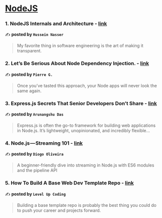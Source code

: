 
<h1><a href=https://medium.com/tag/nodejs/recommended target="_blank" rel="noopener noreferrer">NodeJS</a></h1>
<h3>1. NodeJS Internals and Architecture - <a href="https://medium.com/@hnasr/nodejs-internals-and-architecture-0c3488c3fc49" target="_blank" rel="noopener noreferrer">link</a></h3>

✍️ **posted by `Hussein Nasser`**

<blockquote>My favorite thing in software engineering is the art of making it transparent.</blockquote>

<h3>2. Let’s Be Serious About Node Dependency Injection. - <a href="https://medium.com/@pja-gendre/lets-be-serious-about-node-dependency-injection-73bcf9ac394c" target="_blank" rel="noopener noreferrer">link</a></h3>

✍️ **posted by `Pierre G.`**

<blockquote>Once you’ve tasted this approach, your Node apps will never look the same again.</blockquote>

<h3>3. Express.js Secrets That Senior Developers Don’t Share - <a href="https://medium.com/@arunangshudas/express-js-secrets-that-senior-developers-dont-share-b2979bd7439a" target="_blank" rel="noopener noreferrer">link</a></h3>

✍️ **posted by `Arunangshu Das`**

<blockquote>Express.js is often the go-to framework for building web applications in Node.js. It’s lightweight, unopinionated, and incredibly flexible…</blockquote>

<h3>4. Node.js — Streaming 101 - <a href="https://medium.com/@diogoaoliveira/node-js-streaming-101-db411f71c168" target="_blank" rel="noopener noreferrer">link</a></h3>

✍️ **posted by `Diogo Oliveira`**

<blockquote>A beginner-friendly dive into streaming in Node.js with ES6 modules and the pipeline API</blockquote>

<h3>5. How To Build A Base Web Dev Template Repo - <a href="https://medium.com/gitconnected/how-to-build-a-base-web-dev-template-repo-d4172ebfa915" target="_blank" rel="noopener noreferrer">link</a></h3>

✍️ **posted by `Level Up Coding`**

<blockquote>Building a base template repo is probably the best thing you could do to push your career and projects forward.</blockquote>

